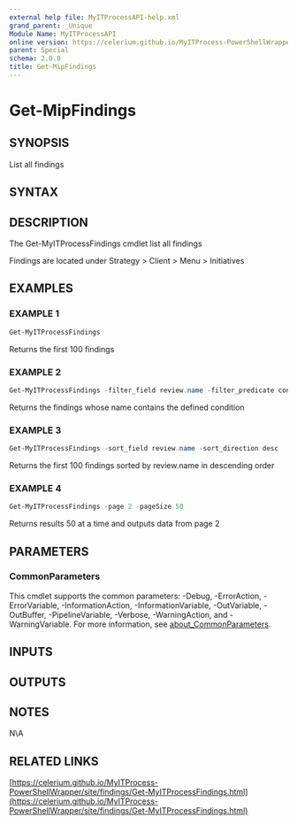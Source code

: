 ```yaml
---
external help file: MyITProcessAPI-help.xml
grand_parent: _Unique
Module Name: MyITProcessAPI
online version: https://celerium.github.io/MyITProcess-PowerShellWrapper/site/_Unique/Get-MipFindings.html
parent: Special
schema: 2.0.0
title: Get-MipFindings
---
```


# Get-MipFindings

## SYNOPSIS
List all findings

## SYNTAX

## DESCRIPTION
The Get-MyITProcessFindings cmdlet list all findings

Findings are located under Strategy \> Client \> Menu \> Initiatives

## EXAMPLES

### EXAMPLE 1
```powershell
Get-MyITProcessFindings
```

Returns the first 100 findings

### EXAMPLE 2
```powershell
Get-MyITProcessFindings -filter_field review.name -filter_predicate contains -filter_condition 'Celerium'
```

Returns the findings whose name contains the defined condition

### EXAMPLE 3
```powershell
Get-MyITProcessFindings -sort_field review.name -sort_direction desc
```

Returns the first 100 findings sorted by review.name in descending order

### EXAMPLE 4
```powershell
Get-MyITProcessFindings -page 2 -pageSize 50
```

Returns results 50 at a time and outputs data from page 2

## PARAMETERS

### CommonParameters
This cmdlet supports the common parameters: -Debug, -ErrorAction, -ErrorVariable, -InformationAction, -InformationVariable, -OutVariable, -OutBuffer, -PipelineVariable, -Verbose, -WarningAction, and -WarningVariable. For more information, see [about_CommonParameters](http://go.microsoft.com/fwlink/?LinkID=113216).

## INPUTS

## OUTPUTS

## NOTES
N\A

## RELATED LINKS

[https://celerium.github.io/MyITProcess-PowerShellWrapper/site/findings/Get-MyITProcessFindings.html](https://celerium.github.io/MyITProcess-PowerShellWrapper/site/findings/Get-MyITProcessFindings.html)

